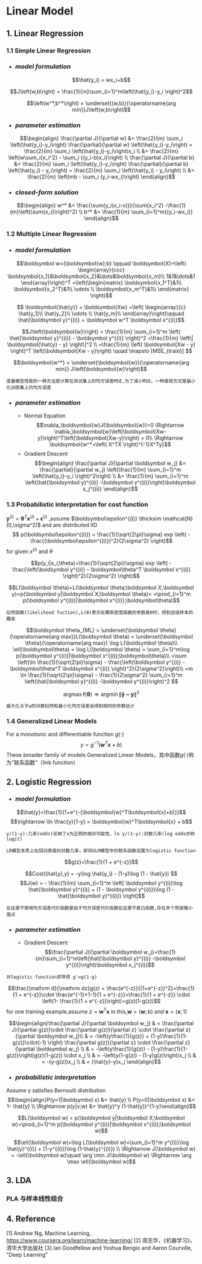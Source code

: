 
# Linear Model
## 1. Linear Regression
### 1.1 Simple Linear Regression
+ ### *model formulation*


$$\hat{y_i} = wx_i+b$$

$$J\left(w,b\right) = \frac{1}{m}\sum_{i=1}^m\left(\hat{y_i}-y_i \right)^2$$

$$\left(w^*,b^*\right) = \underset{(w,b)}{\operatorname{arg min}}J\left(w,b\right)$$

+ ### *parameter estimation*
$$\begin{align}
\frac{\partial J}{\partial w}
&= \frac{2}{m} \sum_i \left(\hat{y_i}-y_i\right)
    \frac{\partial}{\partial w} \left(\hat{y_i}-y_i\right)
 = \frac{2}{m} \sum_i \left(\hat{y_i}-y_i\right)x_i \\
&= \frac{2}{m} \left(w\sum_i{x_i^2} - \sum_i {(y_i-b)x_i}\right) \\
\frac{\partial J}{\partial b}
&= \frac{2}{m} \sum_i \left(\hat{y_i}-y_i\right)
    \frac{\partial}{\partial b} \left(\hat{y_i} - y_i\right)
 = \frac{2}{m} \sum_i \left(\hat{y_i} - y_i\right) \\
&= \frac{2}{m} \left(mb - \sum_i (y_i-wx_i)\right)
\end{align}$$

+ ### *closed-form solution*
$$\begin{align}
w^* &= \frac{\sum{y_i(x_i-x)}}{\sum{x_i^2} -\frac{1}{m}\left(\sum{x_i}\right)^2} \\
b^* &= \frac{1}{m} \sum_{i=1}^m{(y_i-wx_i)}
\end{align}$$
### 1.2 Multiple Linear Regression
+ ### *model formulation*

$$\boldsymbol w=(\boldsymbol{w};b) \qquad
\boldsymbol{X}=\left(
\begin{array}{ccc}
\boldsymbol{x_1}&\boldsymbol{x_2}&\dots&\boldsymbol{x_m}\\
1&1&\dots&1
\end{array}\right)^T
=\left(\begin{matrix}
\boldsymbol{x_1^T}&1\\
\boldsymbol{x_2^T}&1\\
\vdots \\
\boldsymbol{x_m^T}&1\\
\end{matrix} \right)$$

$$ \boldsymbol{\hat{y}} = \boldsymbol{Xw}
=\left(
\begin{array}{c}
\hat{y_1}\\
\hat{y_2}\\
\vdots \\
\hat{y_m}\\
\end{array}\right)\qquad
\hat{\boldsymbol y}^{(i)} = \boldsymbol w^T \boldsymbol x^{(i)}$$

$$J\left(\boldsymbol{w}\right)  = \frac{1}{m} \sum_{i=1}^m \left( \hat{\boldsymbol y}^{(i)} - \boldsymbol y^{(i)} \right)^2
=\frac{1}{m} \left\| \boldsymbol{\hat{y} - y} \right\|^2 \\
=\frac{1}{m} \left( \boldsymbol{Xw - y} \right)^T \left(\boldsymbol{Xw - y}\right)
\quad \mapsto [MSE_{train}]
$$

$$\boldsymbol{w^*} = \underset{\boldsymbol{w}}{\operatorname{arg min}}
J\left(\boldsymbol{w}\right)$$

```
度量模型性能的一种方法是计算在测试集上的均方误差MSE,为了减小MSE，一种直观方式是最小化训练集上的均方误差
```

+ ### *parameter estimation*
  * Normal Equation
$$\nabla_\boldsymbol{w}J(\boldsymbol{w})=0 \Rightarrow
\nabla_\boldsymbol{w}\left(\boldsymbol{Xw-y}\right)^T\left(\boldsymbol{Xw-y}\right) = 0\\
\Rightarrow \boldsymbol{w^*=\left( X^TX \right)^{-1}X^Ty}$$
  * Gradient Descent
$$\begin{align}
\frac{\partial J}{\partial \boldsymbol w_j}
&= \frac{\partial}{\partial w_j} \left(\frac{1}{m} \sum_{i=1}^m \left(\hat{y_i}-y_i \right)^2\right) \\
&= \frac{1}{m} \sum_{i=1}^m \left(\hat{\boldsymbol y}^{(i)} -\boldsymbol y^{(i)}\right)\boldsymbol x_j^{(i)}
\end{align}$$

### 1.3 Probabilistic interpretation for cost function
$\boldsymbol y^{(i)} = \boldsymbol\theta^T \boldsymbol x^{(i)} + \boldsymbol\epsilon^{(i)}$ ,assume $\boldsymbol\epsilon^{(i)} \thicksim  \mathcal{N}(0,\sigma^2)$ and are distributed IID
$$ p(\boldsymbol\epsilon^{(i)}) = \frac{1}{\sqrt{2\pi}\sigma} exp \left( -\frac{(\boldsymbol\epsilon^{(i)})^2}{2\sigma^2} \right)$$
for given $x^{(i)}$ and $\theta$

$$p(y_i|x_i;\theta)=\frac{1}{\sqrt{2\pi}\sigma}
exp \left( -\frac{\left(\boldsymbol y^{(i)} - \boldsymbol\theta^T \boldsymbol x^{(i)} \right)^2}{2\sigma^2} \right)$$

$$L(\boldsymbol \theta)=L(\boldsymbol \theta;\boldsymbol X,\boldsymbol y)=p(\boldsymbol y|\boldsymbol X;\boldsymbol \theta)=
=\prod_{i=1}^m p(\boldsymbol y^{(i)}|\boldsymbol x^{(i)};\boldsymbol\theta)$$

```
似然函数(likelihood fuction),L(θ)表示在概率密度函数的参数是θ时，得到这组样本的概率
```
$$\boldsymbol \theta_{ML} = \underset{\boldsymbol \theta}{\operatorname{arg max}}L(\boldsymbol \theta) = \underset{\boldsymbol \theta}{\operatorname{arg max}} \log L(\boldsymbol \theta)\\
\ell(\boldsymbol\theta) = \log L(\boldsymbol \theta) = \sum_{i=1}^m\log p(\boldsymbol y^{(i)}|\boldsymbol x^{(i)};\boldsymbol\theta)\\ =\sum \left(\ln \frac{1}{\sqrt{2\pi}\sigma} - \frac{\left(\boldsymbol y^{(i)} - \boldsymbol\theta^T \boldsymbol x^{(i)} \right)^2}{2\sigma^2}\right)\\
=m \ln \frac{1}{\sqrt{2\pi}\sigma} - \frac{1}{2\sigma^2} \sum_{i=1}^m \left(\hat{\boldsymbol y}^{(i)} -\boldsymbol y^{(i)}\right)^2
$$

$$\operatorname{arg max}\ell(\boldsymbol \theta) \Rightarrow \operatorname{arg min}\left\| \boldsymbol{\hat{y} - y} \right\|^2$$

```
最大化关于w的对数似然和最小化均方误差会得到相同的参数估计
```

### 1.4 Generalized Linear Models
For a monotonic and differentiable function $g(\cdot)$
$$y=g^{-1}(\boldsymbol w^T \boldsymbol x+b)$$
These broader family of models Generalized Linear Models，其中函数$g(\cdot)$称为”联系函数”（link function）

## 2. Logistic Regression
+ ### *model formulation*
$$\hat{y}=\frac{1}{1+e^{-(\boldsymbol{w}^T\boldsymbol{x}+b)}}$$
$$\rightarrow \ln \frac{y}{1-y} = \boldsymbol{w}^T\boldsymbol{x} + b$$
```
y/(1-y):几率(odds)反映了x为正例的相对可能性，ln y/(1-y):对数几率(log odds亦称logit)
```
```
LR模型本质上在回归真值的对数几率，即将GLM模型中的联系函数设置为logistic function
```
$$g(z)=\frac{1}{1 + e^{-z}}$$

$$Cost(\hat{y},y) = -y\log \hat{y_i} - (1-y)\log (1 - \hat{y}) $$
$$J(w) = - \frac{1}{m} \sum_{i=1}^m \left[ \boldsymbol y^{(i)}\log \hat{\boldsymbol y}^{(i)} + (1 - \boldsymbol y^{(i)})\log (1 - \hat{\boldsymbol y}^{(i)}) \right]$$
```
在这里不使用均方误差代价函数是由于均方误差代价函数在这里不是凸函数,存在多个局部极小值点
```

+ ### *parameter estimation*
  * Gradient Descent
$$\frac{\partial J}{\partial \boldsymbol w_j}=\frac{1}{m}\sum_{i=1}^m\left(\hat{\boldsymbol y}^{(i)} -\boldsymbol y^{(i)}\right)\boldsymbol x_j^{(i)}$$
```
对logistic function求导得 g'=g(1-g)
```
$$\frac{\mathrm d}{\mathrm dz}g(z) = \frac{e^{-z}}{(1+e^{-z})^2}=\frac{1}{1 + e^{-z}}\cdot \frac{e^{-1}+1-1}{1 + e^{-z}}=\frac{1}{1 + e^{-z}} \cdot \left(1- \frac{1}{1 + e^{-z}}\right)=g(z)(1-g(z))$$
for one training example,assume $z=\boldsymbol{w}^T\boldsymbol{x}$ in this,$\boldsymbol w=(\boldsymbol w;b)\ and\ \boldsymbol x=(\boldsymbol x;1)$

$$\begin{align}\frac{\partial J}{\partial \boldsymbol w_j}
& = \frac{\partial J}{\partial g(z)}\cdot \frac{\partial g(z)}{\partial z} \cdot  \frac{\partial z}{\partial \boldsymbol w_j}\\
& = -\left(y\frac{1}{g(z)} + (1-y)\frac{1}{1-g(z)}\cdot(-1) \right) \frac{\partial      g(z)}{\partial z} \cdot \frac{\partial z}{\partial \boldsymbol w_j} \\
& = -\left(y\frac{1}{g(z)} - (1-y)\frac{1}{1-g(z)}\right)g(z)(1-g(z)) \cdot x_j \\
& = -\left(y(1-g(z)) - (1-y)g(z)\right)x_j \\
& = -(y-g(z))x_j \\
& = (\hat{y}-y)x_j \end{align}$$

+ ### *probabilistic interpretation*
Assume y satisfies Bernoulli distribution
$$\begin{align}P(y=1|\boldsymbol x) &= \hat{y} \\ P(y=0|\boldsymbol x) &= 1- \hat{y} \\
\Rightarrow p(y|x;w) &= \hat{y}^y (1-\hat{y})^{1-y}\end{align}$$

$$L(\boldsymbol w) = p(\boldsymbol y|\boldsymbol X;\boldsymbol w)=\prod_{i=1}^m p(\boldsymbol y^{(i)}|\boldsymbol x^{(i)};\boldsymbol w)$$

$$\ell(\boldsymbol w)=\log L(\boldsymbol w)=\sum_{i=1}^m y^{(i)}\log \hat{y}^{(i)} + (1-y^{(i)})\log (1-\hat{y}^{(i)}) \\ \Rightarrow J(\boldsymbol w) = -\ell(\boldsymbol w)\quad \arg \min J(\boldsymbol w) \Rightarrow \arg \max \ell(\boldsymbol w)$$

## 3. LDA
### PLA 与样本线性组合
## 4. Reference
[1] Andrew Ng, Machine Learning, https://www.coursera.org/learn/machine-learning/
[2] 周志华，《机器学习》，清华大学出版社
[3] Ian Goodfellow and Yoshua Bengio and Aaron Courville, "Deep Learning"
